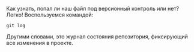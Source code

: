 Как узнать, попал ли наш файл под версионный контроль или нет? Легко! Воспользуемся командой:

```bash=
git log
```

Другими словами, это журнал состояния репозитория, фиксирующий все изменения в проекте.